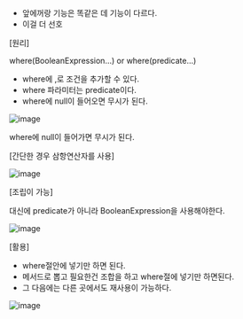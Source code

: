 - 앞에꺼랑 기능은 똑같은 데 기능이 다르다.
- 이걸 더 선호

[원리]

where(BooleanExpression...) or where(predicate...)

- where에 ,로 조건을 추가할 수 있다.
- where 파라미터는 predicate이다.
- where에 null이 들어오면 무시가 된다.

![image](https://user-images.githubusercontent.com/108928206/195224581-326b8ea8-b167-48b9-aca8-58bc4b0f1c71.png)

where에 null이 들어가면 무시가 된다.

[간단한 경우 삼항연산자를 사용]

![image](https://user-images.githubusercontent.com/108928206/195224844-ee7e1c70-c103-420e-a69e-fbc1ef700fc5.png)

[조립이 가능]

대신에 predicate가 아니라 BooleanExpression을 사용해야한다.

![image](https://user-images.githubusercontent.com/108928206/195227067-f2daa519-bb84-461b-b980-13e477a1cdc5.png)

[활용]

- where절안에 넣기만 하면 된다.
- 메서드로 뽑고 필요한건 조합을 하고 where절에 넣기만 하면된다.
- 그 다음에는 다른 곳에서도 재사용이 가능하다.

![image](https://user-images.githubusercontent.com/108928206/195227829-02963e84-694a-45da-9eab-9291907a531d.png)
